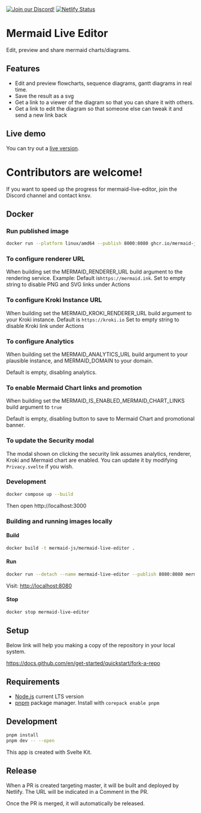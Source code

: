[![Join our Discord!](https://img.shields.io/static/v1?message=join%20chat&color=9cf&logo=discord&label=discord)](https://discord.gg/sKeNQX4Wtj)
[![Netlify Status](https://api.netlify.com/api/v1/badges/27fa023d-7c73-4a3f-9791-b3b657a47100/deploy-status)](https://app.netlify.com/sites/mermaidjs/deploys)

# Mermaid Live Editor

Edit, preview and share mermaid charts/diagrams.

## Features

- Edit and preview flowcharts, sequence diagrams, gantt diagrams in real time.
- Save the result as a svg
- Get a link to a viewer of the diagram so that you can share it with others.
- Get a link to edit the diagram so that someone else can tweak it and send a new link back

## Live demo

You can try out a [live version](https://live.mermaid.kamataworks.com/).

# Contributors are welcome!

If you want to speed up the progress for mermaid-live-editor, join the Discord channel and contact knsv.

## Docker

### Run published image

```bash
docker run --platform linux/amd64 --publish 8000:8080 ghcr.io/mermaid-js/mermaid-live-editor
```

### To configure renderer URL

When building set the MERMAID_RENDERER_URL build argument to the rendering
service.
Example:
Default is`https://mermaid.ink`.
Set to empty string to disable PNG and SVG links under Actions

### To configure Kroki Instance URL

When building set the MERMAID_KROKI_RENDERER_URL build argument to your Kroki
instance.
Default is `https://kroki.io`
Set to empty string to disable Kroki link under Actions

### To configure Analytics

When building set the MERMAID_ANALYTICS_URL build argument to your plausible instance, and MERMAID_DOMAIN to your domain.

Default is empty, disabling analytics.

### To enable Mermaid Chart links and promotion

When building set the MERMAID_IS_ENABLED_MERMAID_CHART_LINKS build argument to `true`

Default is empty, disabling button to save to Mermaid Chart and promotional banner.

### To update the Security modal

The modal shown on clicking the security link assumes analytics, renderer, Kroki
and Mermaid chart are enabled. You can update it by modifying `Privacy.svelte`
if you wish.

### Development

```bash
docker compose up --build
```

Then open http://localhost:3000

### Building and running images locally

#### Build

```bash
docker build -t mermaid-js/mermaid-live-editor .
```

#### Run

```bash
docker run --detach --name mermaid-live-editor --publish 8080:8080 mermaid-js/mermaid-live-editor
```

Visit: <http://localhost:8080>

#### Stop

```bash
docker stop mermaid-live-editor
```

## Setup

Below link will help you making a copy of the repository in your local system.

https://docs.github.com/en/get-started/quickstart/fork-a-repo

## Requirements

- [Node.js](https://nodejs.org/en/) current LTS version
- [pnpm](https://pnpm.io/) package manager. Install with `corepack enable pnpm`

## Development

```sh
pnpm install
pnpm dev -- --open
```

This app is created with Svelte Kit.

## Release

When a PR is created targeting master, it will be built and deployed by Netlify.
The URL will be indicated in a Comment in the PR.

Once the PR is merged, it will automatically be released.
